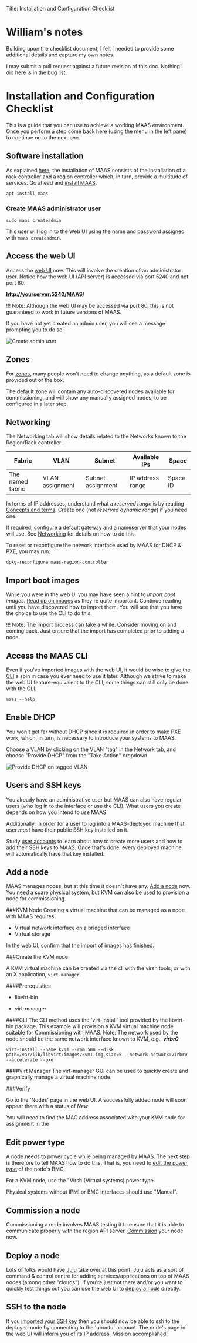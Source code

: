 Title: Installation and Configuration Checklist

# William's notes
Building upon the checklist document, I felt I needed to provide some additional details and capture my own notes.

I may submit a pull request against a future revision of this doc. Nothing I did here is in the bug list.

# Installation and Configuration Checklist

This is a guide that you can use to achieve a working MAAS environment. Once
you perform a step come back here (using the menu in the left pane) to continue
on to the next one.


## Software installation

As explained [here][about-maas], the installation of MAAS consists of the
installation of a rack controller and a region controller which, in turn,
provide a multitude of services. Go ahead and [install MAAS][install-maas].

    apt install maas
    
### Create MAAS administrator user
    sudo maas createadmin
This user will log in to the Web UI using the name and password assigned with `maas createadmin`.

## Access the web UI

Access the [web UI][web-ui] now. This will involve the creation of
an administrator user. Notice how the web UI (API server) is accessed via port
5240 and not port 80.

[**http://yourserver:5240/MAAS/**](http://yourserver:5240/MAAS/)

!!! Note: Although the web UI may be accessed via port 80, this is not
guaranteed to work in future versions of MAAS.

If you have not yet created an admin user, you will see a message prompting you to do so:

![Create admin user](create_admin_user.png)

## Zones

For [zones][zones], many people won't need to change anything, as a default zone
is provided out of the box.

The default zone will contain any auto-discovered nodes available for commissioning, and will show any manually assigned nodes, to be configured in a later step.

## Networking

The Networking tab will show details related to the Networks known to the Region/Rack controller:

|Fabric|VLAN|Subnet|Available IPs|Space|
|------|----|------|-------------|-----|
|The named fabric|VLAN assignment|Subnet assignment|IP address range|Space ID|


In terms of IP addresses, understand what a *reserved range* is by
reading [Concepts and terms](intro-concepts.md#ip-ranges). Create one (not
*reserved dynamic range*) if you need one.

If required, configure a default gateway and a nameserver that your nodes will
use. See [Networking](installconfig-networking.md) for details on how to do this.

To reset or reconfigure the network interface used by MAAS for DHCP & PXE, you may run:

    dpkg-reconfigure maas-region-controller

<!--
[networks][networks] (points to skeleton page installconfig-network.md)
Lots of stuff can be added to it - see https://git.io/vPLHk
-->


## Import boot images

While you were in the web UI you may have seen a hint to *import boot images*.
[Read up on images][images] as they're quite important. Continue reading until
you have discovered how to import them. You will see that you have the choice
to use the CLI to do this.


!!! Note: The import process can take a while. Consider moving on and coming
back. Just ensure that the import has completed prior to adding a node.


## Access the MAAS CLI

Even if you've imported images with the web UI, it would be wise to
give the [CLI](manage-cli.md) a spin in case you ever need to use it later.
Although we strive to make the web UI feature-equivalent to the CLI, some
things can still only be done with the CLI.

    maas --help

## Enable DHCP

You won't get far without DHCP since it is required in order to make PXE work,
which, in turn, is necessary to introduce your systems to MAAS. 

Choose a VLAN by clicking on the VLAN "tag" in the Network tab, and choose "Provide DHCP" from the "Take Action" dropdown.

![Provide DHCP on tagged VLAN](enable_dhcp.jpg)


## Users and SSH keys

You already have an administrative user but MAAS can also have regular users
(who log in to the interface or use the CLI). What users you create depends on
how you intend to use MAAS.

Additionally, in order for a user to log into a MAAS-deployed machine that user
*must* have their public SSH key installed on it.

Study [user accounts][user-accounts] to learn about how to create more users
and how to add their SSH keys to MAAS. Once that's done, every deployed machine
will automatically have that key installed.


## Add a node

MAAS manages nodes, but at this time it
doesn't have any. [Add a node][add-nodes] now. You need
a spare physical system, but KVM can also be used to provision a node for commissioning.

###KVM Node
Creating a virtual machine that can be managed as a node with MAAS requires:

* Virtual network interface on a bridged interface
* Virtual storage

In the web UI, confirm that the
import of images has finished.

###Create the KVM node

A KVM virtual machine can be created via the cli with the virsh tools, or with an X application, `virt-manager`.

####Prerequisites

* libvirt-bin

* virt-manager

####CLI
The CLI method uses the 'virt-install' tool provided by the libvirt-bin package. This example will provision a KVM virtual machine node suitable for Commissioning with MAAS. Note: The network used by the node should be the same network interface known to KVM, e.g., ***virbr0*** 

    virt-install --name kvm1 --ram 500 --disk path=/var/lib/libvirt/images/kvm1.img,size=5 --network network:virbr0 --accelerate --pxe
     
####Virt Manager
The virt-manager GUI can be used to quickly create and graphically manage a virtual machine node.



###Verify

Go to the 'Nodes' page in the web UI. A successfully added node will soon
appear there with a status of *New*.

You will need to find the MAC address associated with your KVM node for assignment in the 

## Edit power type

A node needs to power cycle while being managed by MAAS. The next step is
therefore to tell MAAS how to do this. That is, you need to
[edit the power type][power-type] of the node's BMC.

For a KVM node, use the "Virsh (Virtual systems) power type.

Physical systems without IPMI or BMC interfaces should use "Manual".

## Commission a node

Commissioning a node involves MAAS testing it to ensure that it is able to
communicate properly with the region API server. [Commission][commission-nodes]
your node now.


## Deploy a node

Lots of folks would have [Juju][juju-site] take over at this point. Juju acts
as a sort of command & control centre for adding services/applications on top
of MAAS nodes (among other "clouds"). If you're just not there and/or you want
to quickly test things out you can use the web UI to
[deploy a node][deploy-nodes] directly.


## SSH to the node

If you [imported your SSH key][ssh-keys] then you should now be able to ssh to
the deployed node by connecting to the 'ubuntu' account. The node's page in the
web UI will inform you of its IP address. Mission accomplished!


<!-- LINKS -->
[about-maas]: index.md#key-components-and-colocation-of-all-services
[install-maas]: installconfig-install.md
[web-ui]: installconfig-gui.md
[zones]: installconfig-zones.md
[networks]: installconfig-networking.md
[images]: installconfig-images.md
[dhcp]: installconfig-subnets-dhcp.md
[add-nodes]: installconfig-add-nodes.md
[user-accounts]: manage-account.md
[power-type]: installconfig-power-types.md
[commission-nodes]: installconfig-commission-nodes.md
[juju-site]: https://jujucharms.com/docs/
[deploy-nodes]: installconfig-deploy-nodes.md
[ssh-keys]: manage-account.md#ssh-keys

